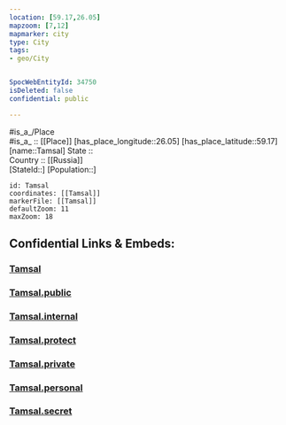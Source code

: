 ```yaml
---
location: [59.17,26.05] 
mapzoom: [7,12] 
mapmarker: city 
type: City
tags:
- geo/City


SpocWebEntityId: 34750
isDeleted: false
confidential: public

---
```

#is_a_/Place  
#is_a_ :: [[Place]] 
[has_place_longitude::26.05] 
[has_place_latitude::59.17] 
[name::Tamsal] 
State ::  
Country :: [[Russia]]  
[StateId::] 
[Population::] 



```leaflet
id: Tamsal
coordinates: [[Tamsal]] 
markerFile: [[Tamsal]] 
defaultZoom: 11 
maxZoom: 18
```


## Confidential Links & Embeds: 

### [Tamsal](/_Standards/Earth/Continent/Europe/Europe~North/Estonia/Counties~Estonia/Lääne-Viru/City/Tamsal.md) 

### [Tamsal.public](/_public/Earth/Continent/Europe/Europe~North/Estonia/Counties~Estonia/Lääne-Viru/City/Tamsal.public.md) 

### [Tamsal.internal](/_internal/Earth/Continent/Europe/Europe~North/Estonia/Counties~Estonia/Lääne-Viru/City/Tamsal.internal.md) 

### [Tamsal.protect](/_protect/Earth/Continent/Europe/Europe~North/Estonia/Counties~Estonia/Lääne-Viru/City/Tamsal.protect.md) 

### [Tamsal.private](/_private/Earth/Continent/Europe/Europe~North/Estonia/Counties~Estonia/Lääne-Viru/City/Tamsal.private.md) 

### [Tamsal.personal](/_personal/Earth/Continent/Europe/Europe~North/Estonia/Counties~Estonia/Lääne-Viru/City/Tamsal.personal.md) 

### [Tamsal.secret](/_secret/Earth/Continent/Europe/Europe~North/Estonia/Counties~Estonia/Lääne-Viru/City/Tamsal.secret.md)

